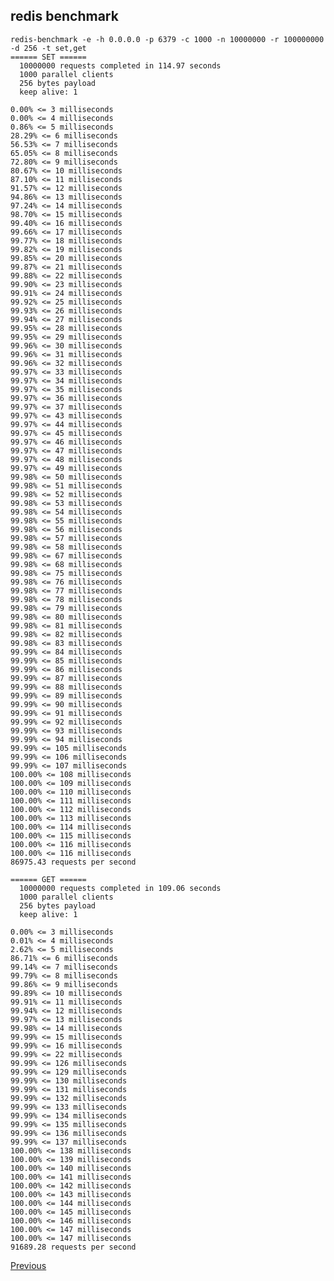 redis benchmark
--

    redis-benchmark -e -h 0.0.0.0 -p 6379 -c 1000 -n 10000000 -r 100000000 -d 256 -t set,get
    ====== SET ======
      10000000 requests completed in 114.97 seconds
      1000 parallel clients
      256 bytes payload
      keep alive: 1

    0.00% <= 3 milliseconds
    0.00% <= 4 milliseconds
    0.86% <= 5 milliseconds
    28.29% <= 6 milliseconds
    56.53% <= 7 milliseconds
    65.05% <= 8 milliseconds
    72.80% <= 9 milliseconds
    80.67% <= 10 milliseconds
    87.10% <= 11 milliseconds
    91.57% <= 12 milliseconds
    94.86% <= 13 milliseconds
    97.24% <= 14 milliseconds
    98.70% <= 15 milliseconds
    99.40% <= 16 milliseconds
    99.66% <= 17 milliseconds
    99.77% <= 18 milliseconds
    99.82% <= 19 milliseconds
    99.85% <= 20 milliseconds
    99.87% <= 21 milliseconds
    99.88% <= 22 milliseconds
    99.90% <= 23 milliseconds
    99.91% <= 24 milliseconds
    99.92% <= 25 milliseconds
    99.93% <= 26 milliseconds
    99.94% <= 27 milliseconds
    99.95% <= 28 milliseconds
    99.95% <= 29 milliseconds
    99.96% <= 30 milliseconds
    99.96% <= 31 milliseconds
    99.96% <= 32 milliseconds
    99.97% <= 33 milliseconds
    99.97% <= 34 milliseconds
    99.97% <= 35 milliseconds
    99.97% <= 36 milliseconds
    99.97% <= 37 milliseconds
    99.97% <= 43 milliseconds
    99.97% <= 44 milliseconds
    99.97% <= 45 milliseconds
    99.97% <= 46 milliseconds
    99.97% <= 47 milliseconds
    99.97% <= 48 milliseconds
    99.97% <= 49 milliseconds
    99.98% <= 50 milliseconds
    99.98% <= 51 milliseconds
    99.98% <= 52 milliseconds
    99.98% <= 53 milliseconds
    99.98% <= 54 milliseconds
    99.98% <= 55 milliseconds
    99.98% <= 56 milliseconds
    99.98% <= 57 milliseconds
    99.98% <= 58 milliseconds
    99.98% <= 67 milliseconds
    99.98% <= 68 milliseconds
    99.98% <= 75 milliseconds
    99.98% <= 76 milliseconds
    99.98% <= 77 milliseconds
    99.98% <= 78 milliseconds
    99.98% <= 79 milliseconds
    99.98% <= 80 milliseconds
    99.98% <= 81 milliseconds
    99.98% <= 82 milliseconds
    99.98% <= 83 milliseconds
    99.99% <= 84 milliseconds
    99.99% <= 85 milliseconds
    99.99% <= 86 milliseconds
    99.99% <= 87 milliseconds
    99.99% <= 88 milliseconds
    99.99% <= 89 milliseconds
    99.99% <= 90 milliseconds
    99.99% <= 91 milliseconds
    99.99% <= 92 milliseconds
    99.99% <= 93 milliseconds
    99.99% <= 94 milliseconds
    99.99% <= 105 milliseconds
    99.99% <= 106 milliseconds
    99.99% <= 107 milliseconds
    100.00% <= 108 milliseconds
    100.00% <= 109 milliseconds
    100.00% <= 110 milliseconds
    100.00% <= 111 milliseconds
    100.00% <= 112 milliseconds
    100.00% <= 113 milliseconds
    100.00% <= 114 milliseconds
    100.00% <= 115 milliseconds
    100.00% <= 116 milliseconds
    100.00% <= 116 milliseconds
    86975.43 requests per second

    ====== GET ======
      10000000 requests completed in 109.06 seconds
      1000 parallel clients
      256 bytes payload
      keep alive: 1

    0.00% <= 3 milliseconds
    0.01% <= 4 milliseconds
    2.62% <= 5 milliseconds
    86.71% <= 6 milliseconds
    99.14% <= 7 milliseconds
    99.79% <= 8 milliseconds
    99.86% <= 9 milliseconds
    99.89% <= 10 milliseconds
    99.91% <= 11 milliseconds
    99.94% <= 12 milliseconds
    99.97% <= 13 milliseconds
    99.98% <= 14 milliseconds
    99.99% <= 15 milliseconds
    99.99% <= 16 milliseconds
    99.99% <= 22 milliseconds
    99.99% <= 126 milliseconds
    99.99% <= 129 milliseconds
    99.99% <= 130 milliseconds
    99.99% <= 131 milliseconds
    99.99% <= 132 milliseconds
    99.99% <= 133 milliseconds
    99.99% <= 134 milliseconds
    99.99% <= 135 milliseconds
    99.99% <= 136 milliseconds
    99.99% <= 137 milliseconds
    100.00% <= 138 milliseconds
    100.00% <= 139 milliseconds
    100.00% <= 140 milliseconds
    100.00% <= 141 milliseconds
    100.00% <= 142 milliseconds
    100.00% <= 143 milliseconds
    100.00% <= 144 milliseconds
    100.00% <= 145 milliseconds
    100.00% <= 146 milliseconds
    100.00% <= 147 milliseconds
    100.00% <= 147 milliseconds
    91689.28 requests per second

[Previous](../index.md)